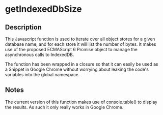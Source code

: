 # getIndexedDbSize
## Description
This Javascript function is used to iterate over all object stores for a given database name, and for each store it will list the number of bytes. It makes use of the proposed ECMAScript 6 Promise object to manage the asynchronous calls to IndexedDB.

The function has been wrapped in a closure so that it can easily be used as a Snippet in Google Chrome without worrying about leaking the code's variables into the global namespace.


## Notes
The current version of this function makes use of console.table() to display the results. As such it only really works in Google Chrome.
